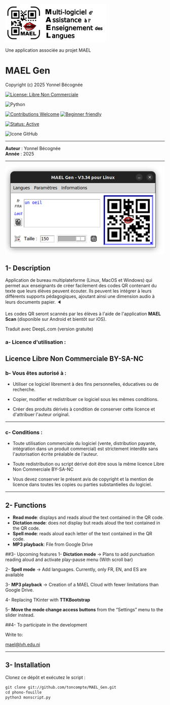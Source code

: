 ![MAEL](https://github.com/Yobeco/MAEL_Phono_fouille/blob/main/readme_assets/Logo-MAEL-120.png "Logo du projet MAEL")

Une application associée au projet MAEL

# MAEL Gen

Copyright (c) 2025 Yonnel Bécognée

[![License: Libre Non Commerciale](https://img.shields.io/badge/license-GNU%20GENERAL%20PUBLIC%20LICENSE%20V3-white.svg)](./LICENSE)

![Python](https://img.shields.io/badge/Python-3.10%2B-blue?logo=python&logoColor=yellow)

[![Contributions Welcome](https://img.shields.io/badge/contributions-welcome-009900.svg)](#contributing) [![Beginner friendly](https://img.shields.io/badge/Beginner%20friendly-8A2BE2)]()

[![Status: Active](https://img.shields.io/badge/status-active-009900.svg)]()

![Icone GitHub](https://cdn.jsdelivr.net/npm/simple-icons@latest/icons/github.svg)

---

**Auteur** : Yonnel Bécognée   
**Année** : 2025

---

![](https://github.com/Yobeco/MAEL_Gen/blob/main/readme_assets/MAEL_Gen.png)


## 1- Description

Application de bureau multiplateforme (Linux, MacOS et Windows) qui permet aux enseignants de créer facilement des codes QR contenant du texte que leurs élèves peuvent écouter. 
Ils peuvent les intégrer à leurs différents supports pédagogiques, ajoutant ainsi une dimension audio à leurs documents papier. :speaker:

Les codes QR seront scannés par les élèves à l'aide de l'application **MAEL Scan** (disponible sur Android et bientôt sur iOS).

Traduit avec DeepL.com (version gratuite)


### a- Licence d'utilisation : 

**Licence Libre Non Commerciale** BY-SA-NC
---
### b- Vous êtes autorisé à :

- Utiliser ce logiciel librement à des fins personnelles, éducatives ou de recherche.

- Copier, modifier et redistribuer ce logiciel sous les mêmes conditions.

- Créer des produits dérivés à condition de conserver cette licence et d'attribuer l'auteur original.
---
### c- Conditions :

- Toute utilisation commerciale du logiciel (vente, distribution payante, intégration dans un produit commercial) est strictement interdite sans l'autorisation écrite préalable de l'auteur.

- Toute redistribution ou script dérivé doit être sous la même licence Libre Non Commerciale BY-SA-NC

- Vous devez conserver le présent avis de copyright et la mention de licence dans toutes les copies ou parties substantielles du logiciel.

---

## 2- Functions
- **Read mode**: displays and reads aloud the text contained in the QR code.
- **Dictation mode**: does not display but reads aloud the text contained in the QR code.
- **Spell mode**: reads aloud each letter of the text contained in the QR code.
- **MP3 playback**: File from Google Drive

##3- Upcoming features
1- **Dictation mode** → Plans to add punctuation reading aloud and activate play-pause menu (With scroll bar)

2- **Spell mode** → Add languages. Currently, only FR, EN, and ES are available

3- **MP3 playback** → Creation of a MAEL Cloud with fewer limitations than Google Drive.

4- Replacing TKinter with **TTKBootstrap**

5- **Move the mode change access buttons** from the “Settings” menu to the slider instead.

##4- To participate in the development

Write to:

<mael@lvh.edu.ni>

---

## 3- Installation

Clonez ce dépôt et exécutez le script :

    git clone git://github.com/toncompte/MAEL_Gen.git
    cd phono-fouille
    python3 monscript.py